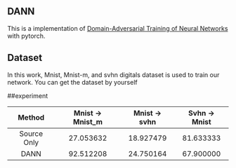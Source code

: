 ## DANN
This is a implementation of [Domain-Adversarial Training of Neural Networks][1] with pytorch.

## Dataset
In this work, Mnist, Mnist-m, and svhn digitals dataset is used to train our network. You can get the dataset by yourself

##experiment

|Method     | Mnist -> Mnist_m | Mnist -> svhn| Svhn -> Mnist|
|:----------:|:-----------------:|:---------------------:|:---------------------:|
|Source Only| 27.053632            | 18.927479| 81.633333|
|DANN       | 92.512208            | 24.750164| 67.900000|``````

[1]:https://arxiv.org/pdf/1505.07818.pdf

